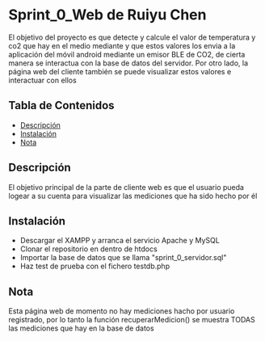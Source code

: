 # Sprint_0_Web de Ruiyu Chen

El objetivo del proyecto es que detecte y calcule el valor de temperatura y co2 que hay en el medio mediante y que estos valores los envia a la aplicación del móvil android mediante un emisor BLE de CO2, de cierta manera se interactua con la base de datos del servidor. Por otro lado, la página web del cliente también se puede visualizar estos valores e interactuar con ellos 

## Tabla de Contenidos

- [Descripción](#descripción)
- [Instalación](#instalación)
- [Nota](#nota)

## Descripción

El objetivo principal de la parte de cliente web es que el usuario pueda logear a su cuenta para visualizar las mediciones que ha sido hecho por él


## Instalación

- Descargar el XAMPP y arranca el servicio Apache y MySQL
- Clonar el repositorio en dentro de htdocs
- Importar la base de datos que se llama "sprint_0_servidor.sql"
- Haz test de prueba con el fichero testdb.php

## Nota

Esta página web de momento no hay mediciones hacho por usuario registrado, por lo tanto la función recuperarMedicion() se muestra TODAS las mediciones que hay en la base de datos 
